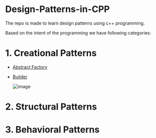 # Design-Patterns-in-CPP
The repo is made to learn design patterns using c++ programming.

Based on the intent of the programming we have following categories: 

# 1. Creational Patterns

- [Abstract Factory](./Creational/Abstract_Factory.cpp)
- [Builder](./Creational/Builder.cpp)

   ![image](https://github.com/user-attachments/assets/8e7a7c24-c860-4fc1-be2b-a3f9679fac65)

# 2. Structural Patterns

# 3. Behavioral Patterns
